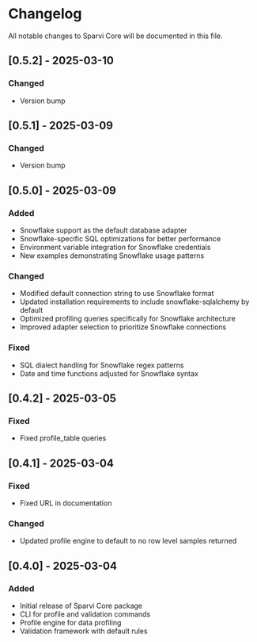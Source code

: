 # Changelog

All notable changes to Sparvi Core will be documented in this file.

## [0.5.2] - 2025-03-10
### Changed
- Version bump

## [0.5.1] - 2025-03-09
### Changed
- Version bump

## [0.5.0] - 2025-03-09
### Added
- Snowflake support as the default database adapter
- Snowflake-specific SQL optimizations for better performance
- Environment variable integration for Snowflake credentials
- New examples demonstrating Snowflake usage patterns

### Changed
- Modified default connection string to use Snowflake format
- Updated installation requirements to include snowflake-sqlalchemy by default
- Optimized profiling queries specifically for Snowflake architecture
- Improved adapter selection to prioritize Snowflake connections

### Fixed
- SQL dialect handling for Snowflake regex patterns
- Date and time functions adjusted for Snowflake syntax

## [0.4.2] - 2025-03-05
### Fixed
- Fixed profile_table queries

## [0.4.1] - 2025-03-04
### Fixed
- Fixed URL in documentation

### Changed
- Updated profile engine to default to no row level samples returned

## [0.4.0] - 2025-03-04
### Added
- Initial release of Sparvi Core package
- CLI for profile and validation commands
- Profile engine for data profiling
- Validation framework with default rules